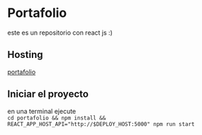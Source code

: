 # Portafolio
este es un repositorio con react js :)
## Hosting
[portafolio](https://alex.coderatbest.com/)
## Iniciar el proyecto 
en una terminal ejecute \
`cd portafolio && npm install && REACT_APP_HOST_API="http://$DEPLOY_HOST:5000" npm run start`